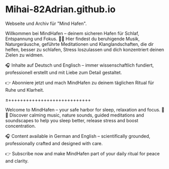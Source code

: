 # Mihai-82Adrian.github.io
Webseite und Archiv für "Mind Hafen". 

Willkommen bei MindHafen – deinem sicheren Hafen für Schlaf, Entspannung und Fokus. 🌙🌊
Hier findest du beruhigende Musik, Naturgeräusche, geführte Meditationen und Klanglandschaften, die dir helfen, besser zu schlafen, Stress loszulassen und dich konzentriert deinen Zielen zu widmen.

🎧 Inhalte auf Deutsch und Englisch – immer wissenschaftlich fundiert, professionell erstellt und mit Liebe zum Detail gestaltet.

👉 Abonniere jetzt und mach MindHafen zu deinem täglichen Ritual für Ruhe und Klarheit.

±++++++++++++++++++++++++++++

Welcome to MindHafen – your safe harbor for sleep, relaxation and focus. 🌙🌊
Discover calming music, nature sounds, guided meditations and soundscapes to help you sleep better, release stress and boost concentration.

🎧 Content available in German and English – scientifically grounded, professionally crafted and designed with care.

👉 Subscribe now and make MindHafen part of your daily ritual for peace and clarity.